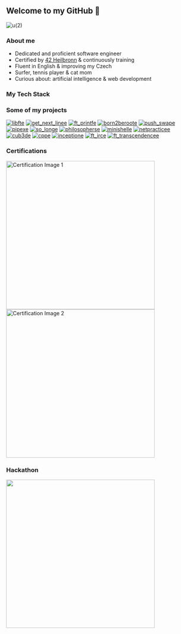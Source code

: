 ## Welcome to my GitHub 👋
![u(2)](https://github.com/user-attachments/assets/a7f84057-dc9e-43bd-ab60-a71b6167ce77)

### About me
* Dedicated and proficient software engineer
* Certified by  <a href="https://www.42heilbronn.de/en/">42 Heilbronn</a> & continuously training
* Fluent in English & improving my Czech
* Surfer, tennis player & cat mom 
* Curious about: artificial intelligence & web development

### My Tech Stack


### Some of my projects

[![libfte](https://github.com/Anoukmch/Anoukmch/assets/57934938/6db1a4d5-104f-43da-80d3-9f4a495a9cc9)](https://github.com/Anoukmch/Anoukmch)
[![get_next_linee](https://github.com/Anoukmch/Anoukmch/assets/57934938/fb81360b-f923-49ce-bfab-44d4f61c203a)](https://github.com/Anoukmch/Anoukmch)
[![ft_printfe](https://github.com/Anoukmch/Anoukmch/assets/57934938/246f9c32-fa19-4c1b-9f9f-b545c2dcc80d)](https://github.com/Anoukmch/Anoukmch)
[![born2beroote](https://github.com/Anoukmch/Anoukmch/assets/57934938/a74322df-2e19-4bf1-a7ec-4ed6509060fd)](https://github.com/Anoukmch/Anoukmch)
[![push_swape](https://github.com/Anoukmch/Anoukmch/assets/57934938/f7466102-56ba-45d0-9fcb-c681293bc778)](https://github.com/Anoukmch/Anoukmch)
[![pipexe](https://github.com/Anoukmch/Anoukmch/assets/57934938/25d4b304-6f0b-44c1-8204-7c27b4b05653)](https://github.com/Anoukmch/Anoukmch)
[![so_longe](https://github.com/Anoukmch/Anoukmch/assets/57934938/85376318-4910-4ffd-a49d-765eb63e1842)](https://github.com/Anoukmch/Anoukmch)
[![philosopherse](https://github.com/Anoukmch/Anoukmch/assets/57934938/8b8cc380-f193-4fd1-b479-7b0846f3b749)](https://github.com/Anoukmch/Anoukmch)
[![minishelle](https://github.com/Anoukmch/Anoukmch/assets/57934938/1350fa9e-4b65-4c07-b5d7-45153c6c4567)](https://github.com/Anoukmch/Anoukmch)
[![netpracticee](https://github.com/Anoukmch/Anoukmch/assets/57934938/2ddb5ffe-5773-43d2-9676-323218d66b6b)](https://github.com/Anoukmch/Anoukmch)
[![cub3de](https://github.com/Anoukmch/Anoukmch/assets/57934938/dfcd24af-e0af-4f58-b403-6a789d0d4813)](https://github.com/Anoukmch/Anoukmch)
[![cppe](https://github.com/Anoukmch/Anoukmch/assets/57934938/c3ee9166-df83-4dc5-9bcd-6142fd65af85)](https://github.com/Anoukmch/Anoukmch)
[![inceptione](https://github.com/user-attachments/assets/ee3f4594-8272-4ae9-84ad-a33124299071)](https://github.com/Anoukmch/Anoukmch)
[![ft_irce](https://github.com/user-attachments/assets/c6df20ba-a1ba-4cec-94f1-c6d215a56253)](https://github.com/Anoukmch/Anoukmch)
[![ft_transcendencee](https://github.com/user-attachments/assets/790c0599-0fc6-486e-908f-c49bafbb167b)](https://github.com/Anoukmch/Anoukmch)


### Certifications

<img src="https://github.com/user-attachments/assets/60199d80-c3e7-472b-a414-dbeccf8ee3d8" width="400" alt="Certification Image 1" style="display: inline-block; margin-right: 20px;">

<img src="https://github.com/user-attachments/assets/b3fdace2-337d-48f4-b64f-0b5845c2c393" width="400" alt="Certification Image 2" style="display: inline-block;">


### Hackathon

<img src="https://github.com/user-attachments/assets/693a0e0b-3908-45d0-b973-225e681dd8af" width="400">

